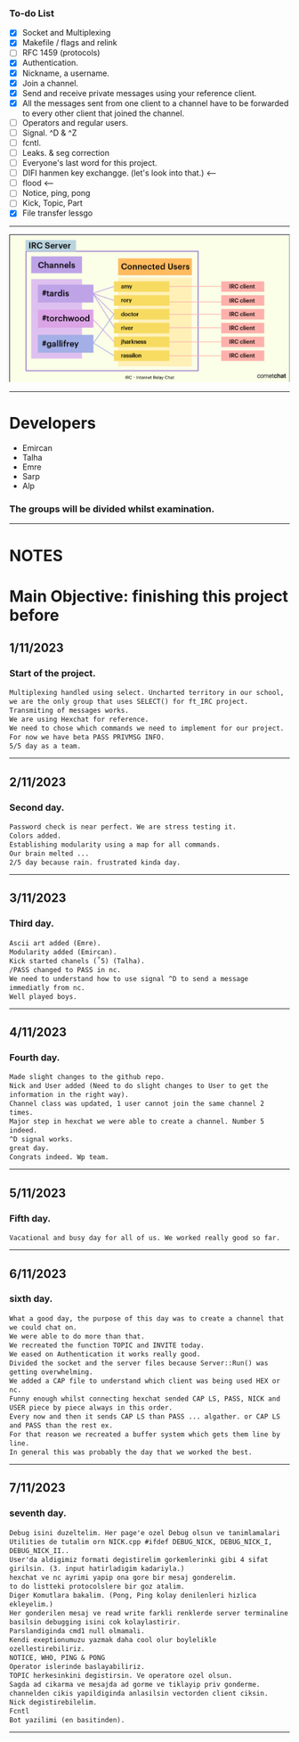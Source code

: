 
### To-do List

- [x] Socket and Multiplexing
- [x] Makefile / flags and relink
- [ ] RFC 1459 (protocols)
- [x] Authentication.
- [x] Nickname, a username.
- [x] Join a channel.
- [x] Send and receive private messages using your reference client.
- [x] All the messages sent from one client to a channel have to be forwarded to every other client that joined the channel.
- [ ] Operators and regular users.
- [ ] Signal. ^D & ^Z
- [ ] fcntl.
- [ ] Leaks. & seg correction
- [ ] Everyone's last word for this project.
- [ ] DIFI hanmen key exchangge. (let's look into that.) <--
- [ ] flood <--
- [ ] Notice, ping, pong
- [ ] Kick, Topic, Part
- [x] File transfer lessgo
-----------------------------------------

<img src="Additional/assets/irc.png">

-----------------------------------------

# Developers
- Emircan
- Talha
- Emre
- Sarp
- Alp

### The groups will be divided whilst examination.
-----------------------------------------

# NOTES
# Main Objective: finishing this project before 
##  1/11/2023
  ### Start of the project.
    Multiplexing handled using select. Uncharted territory in our school, 
    we are the only group that uses SELECT() for ft_IRC project.
    Transmiting of messages works.
    We are using Hexchat for reference.
    We need to chose which commands we need to implement for our project. For now we have beta PASS PRIVMSG INFO.
    5/5 day as a team. 
-----------------------------------------
##  2/11/2023
  ### Second day.
    Password check is near perfect. We are stress testing it.
    Colors added.
    Establishing modularity using a map for all commands.
    Our brain melted ...
    2/5 day because rain. frustrated kinda day.
-----------------------------------------
##  3/11/2023
  ### Third day.
    Ascii art added (Emre).
    Modularity added (Emircan).
    Kick started chanels (˚5) (Talha).
    /PASS changed to PASS in nc.
    We need to understand how to use signal ^D to send a message immediatly from nc.
    Well played boys.
-----------------------------------------
## 4/11/2023
  ### Fourth day.
    Made slight changes to the github repo.
    Nick and User added (Need to do slight changes to User to get the information in the right way).
    Channel class was updated, 1 user cannot join the same channel 2 times.
    Major step in hexchat we were able to create a channel. Number 5 indeed.
    ^D signal works.
    great day.
    Congrats indeed. Wp team.
-----------------------------------------
## 5/11/2023
  ### Fifth day.
    Vacational and busy day for all of us. We worked really good so far.
-----------------------------------------
## 6/11/2023
  ### sixth day.
    What a good day, the purpose of this day was to create a channel that we could chat on.
    We were able to do more than that.
    We recreated the function TOPIC and INVITE today.
    We eased on Authentication it works really good.
    Divided the socket and the server files because Server::Run() was getting overwhelming.
    We added a CAP file to understand which client was being used HEX or nc.
    Funny enough whilst connecting hexchat sended CAP LS, PASS, NICK and USER piece by piece always in this order.
    Every now and then it sends CAP LS than PASS ... algather. or CAP LS and PASS than the rest ex. 
    For that reason we recreated a buffer system which gets them line by line.
    In general this was probably the day that we worked the best.
-----------------------------------------
## 7/11/2023
  ### seventh day.
    Debug isini duzeltelim. Her page'e ozel Debug olsun ve tanimlamalari Utilities de tutalim orn NICK.cpp #ifdef DEBUG_NICK, DEBUG_NICK_I, DEBUG_NICK_II..
    User'da aldigimiz formati degistirelim gorkemlerinki gibi 4 sifat girilsin. (3. input hatirladigim kadariyla.)
    hexchat ve nc ayrimi yapip ona gore bir mesaj gonderelim.
    to do listteki protocolslere bir goz atalim.
    Diger Komutlara bakalim. (Pong, Ping kolay denilenleri hizlica ekleyelim.)
    Her gonderilen mesaj ve read write farkli renklerde server terminaline basilsin debugging isini cok kolaylastirir.
    Parslandiginda cmd1 null olmamali.
    Kendi exeptionumuzu yazmak daha cool olur boylelikle ozellestirebiliriz.
    NOTICE, WHO, PING & PONG
    Operator islerinde baslayabiliriz.
    TOPIC herkesinkini degistirsin. Ve operatore ozel olsun.
    Sagda ad cikarma ve mesajda ad gorme ve tiklayip priv gonderme.
    channelden cikis yapildiginda anlasilsin vectorden client ciksin.
    Nick degistirebilelim.
    Fcntl
    Bot yazilimi (en basitinden).
    
-----------------------------------------
